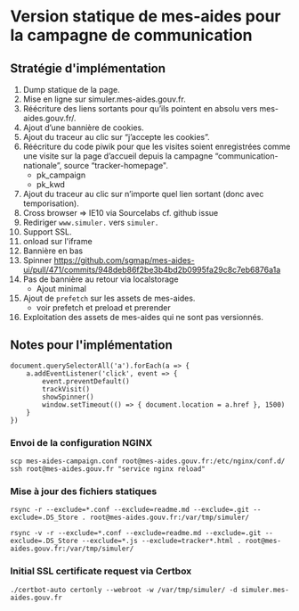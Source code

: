 # Version statique de mes-aides pour la campagne de communication

## Stratégie d'implémentation

1. Dump statique de la page.
2. Mise en ligne sur simuler.mes-aides.gouv.fr.
3. Réécriture des liens sortants pour qu’ils pointent en absolu vers mes-aides.gouv.fr/.
4. Ajout d’une bannière de cookies.
5. Ajout du traceur au clic sur “j’accepte les cookies”.
6. Réécriture du code piwik pour que les visites soient enregistrées comme une visite sur la page d’accueil depuis la campagne “communication-nationale”, source “tracker-homepage".
    * pk_campaign
    * pk_kwd
7. Ajout du traceur au clic sur n’importe quel lien sortant (donc avec temporisation).
71. Cross browser => IE10 via Sourcelabs cf. github issue
72. Rediriger `www.simuler.` vers `simuler.`
8. Support SSL.
81. onload sur l'iframe
82. Bannière en bas
83. Spinner https://github.com/sgmap/mes-aides-ui/pull/471/commits/948deb86f2be3b4bd2b0995fa29c8c7eb6876a1a
84. Pas de bannière au retour via localstorage
    * Ajout minimal
9. Ajout de `prefetch` sur les assets de mes-aides.
    * voir prefetch et preload et prerender
10. Exploitation des assets de mes-aides qui ne sont pas versionnés.



## Notes pour l'implémentation


```
document.querySelectorAll('a').forEach(a => {
    a.addEventListener('click', event => {
        event.preventDefault()
        trackVisit()
        showSpinner()
        window.setTimeout(() => { document.location = a.href }, 1500)
    }
})
```

### Envoi de la configuration NGINX

```
scp mes-aides-campaign.conf root@mes-aides.gouv.fr:/etc/nginx/conf.d/
ssh root@mes-aides.gouv.fr "service nginx reload"
```


### Mise à jour des fichiers statiques

```
rsync -r --exclude=*.conf --exclude=readme.md --exclude=.git --exclude=.DS_Store . root@mes-aides.gouv.fr:/var/tmp/simuler/

rsync -v -r --exclude=*.conf --exclude=readme.md --exclude=.git --exclude=.DS_Store --exclude=*.js --exclude=tracker*.html . root@mes-aides.gouv.fr:/var/tmp/simuler/
```

### Initial SSL certificate request via Certbox

```./certbot-auto certonly --webroot -w /var/tmp/simuler/ -d simuler.mes-aides.gouv.fr```
